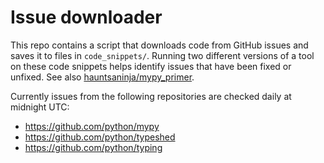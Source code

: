 # Issue downloader

This repo contains a script that downloads code from GitHub issues
and saves it to files in `code_snippets/`.
Running two different versions of a tool on these code snippets
helps identify issues that have been fixed or unfixed.
See also [hauntsaninja/mypy_primer](https://github.com/hauntsaninja/mypy_primer/).

Currently issues from the following repositories are checked daily at midnight UTC:
- https://github.com/python/mypy
- https://github.com/python/typeshed
- https://github.com/python/typing
